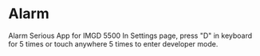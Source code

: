 # Alarm
Alarm Serious App for IMGD 5500
In Settings page, press "D" in keyboard for 5 times or touch anywhere 5 times to enter developer mode.
